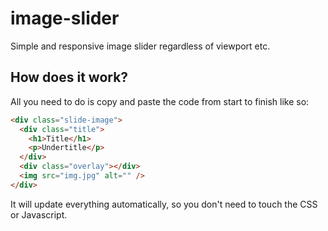 # image-slider
Simple and responsive image slider regardless of viewport etc.

## How does it work?
All you need to do is copy and paste the code from start to finish like so:
```html
<div class="slide-image">
  <div class="title">
    <h1>Title</h1>
    <p>Undertitle</p>
  </div>
  <div class="overlay"></div>
  <img src="img.jpg" alt="" />
</div>
```
It will update everything automatically, so you don't need to touch the CSS or Javascript.
